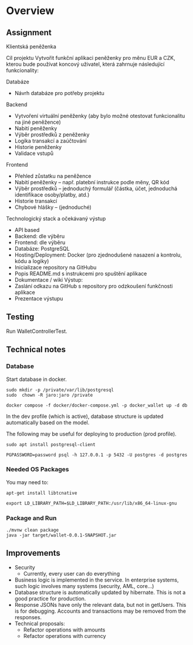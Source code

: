 # Overview

## Assignment

Klientská peněženka

Cíl projektu
Vytvořit funkční aplikaci peněženky pro měnu EUR a CZK, kterou bude používat koncový uživatel,
která zahrnuje následující funkcionality:

Databáze

- Návrh databáze pro potřeby projektu

Backend

- Vytvoření virtuální peněženky (aby bylo možné otestovat funkcionalitu na jiné peněžence)
- Nabití peněženky
- Výběr prostředků z peněženky
- Logika transakcí a zaúčtování
- Historie peněženky
- Validace vstupů

Frontend

- Přehled zůstatku na peněžence
- Nabití peněženky – např. platební instrukce podle měny, QR kód
- Výběr prostředků – jednoduchý formulář (částka, účet, jednoduchá identifikace osoby/platby,
  atd.)
- Historie transakcí
- Chybové hlášky – (jednoduché)

Technologický stack a očekávaný výstup

- API based
- Backend: dle výběru
- Frontend: dle výběru
- Databáze: PostgreSQL
- Hosting/Deployment: Docker (pro zjednodušené nasazení a kontrolu, kódu a logiky)
- Inicializace repository na GitHubu
- Popis README.md s instrukcemi pro spuštění aplikace
- Dokumentace / wiki
  Výstup:
- Zaslání odkazu na GitHub s repository pro odzkoušení funkčnosti aplikace
- Prezentace výstupu

## Testing

Run WalletControllerTest.

## Technical notes

### Database

Start database in docker.

```
sudo mkdir -p /private/var/lib/postgresql
sudo  chown -R jaro:jaro /private

docker compose -f docker/docker-compose.yml -p docker_wallet up -d db
```

In the dev profile (which is active), database structure is updated automatically based on the model.

The following may be useful for deploying to production (prod profile).

```
sudo apt install postgresql-client

PGPASSWORD=password psql -h 127.0.0.1 -p 5432 -U postgres -d postgres
```

### Needed OS Packages

You may need to:

```
apt-get install libtcnative

export LD_LIBRARY_PATH=$LD_LIBRARY_PATH:/usr/lib/x86_64-linux-gnu
```

### Package and Run

```
./mvnw clean package
java -jar target/wallet-0.0.1-SNAPSHOT.jar
```

## Improvements

- Security
    - Currently, every user can do everything
- Business logic is implemented in the service. In enterprise systems, such logic involves many systems (security, AML,
  core...)
- Database structure is automatically updated by hibernate. This is not a good practice for production.
- Response JSONs have only the relevant data, but not in getUsers. This is for debugging. Accounts and transactions may
  be removed from the responses.
- Technical proposals:
  - Refactor operations with amounts
  - Refactor operations with currency
